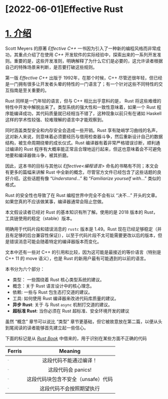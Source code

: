# [2022-06-01]Effective Rust

# **[1. 介绍](https://www.lurklurk.org/effective-rust/intro.html#introduction)**



Scott Meyers 的原著 *Effective C++* 一书因为引入了一种新的编程风格而非常成功，其重点介绍了在使用 *C++* 开发软件的实际经验中，探索出来的一系列开发准则。重要的是，这些开发准则，明确解释了为什么它们是必要的，这允许读者根据自己的特殊场景来判断，是否要打破这些规则。

第一版 *Effective C++* 出版于 1992年，在那个时候，C++ 尽管还很年轻，但已经是一门拥有很多让开发者头晕的特性的一门语言了；有一个针对这些不同特性的交互指南是至关重要的。

Rust 同样是一门年轻的语言，但与 C++ 相比出乎意料的是， Rust 将这些难缠的特性中开发中解脱出来了。类型系统的强大性和一致性意味着，如果一个 Rust 程序能编译成功，其代码质量就已经相当不错了，这种现象以前只有在诸如 Haskell 这样的学术性较强、较难理解的语言中才能观察到。

同时涵盖类型安全和内存安全会造成一些开销。Rust 享有陡峭学习曲线的名声，这对新人来说，则意味着必须要经历与借用检查器斗争，然后重新设计自己的数据结构，被生命周期绕晕的成长仪式。Rust 编译器有着非常严格错误诊断，顺利通过编译的 Rust 程序有大概率能正常且合理地运行起来，但这也意味着会不可避免地要和编译器做斗争，被其折磨。

因此，这本书的目标与其他以 *Effective<编程语言>* 命名的书略有不同；本文会有更多的篇幅来讲解 Rust 中全新的概念，尽管官方文件已经包含了这些话题的良好介绍。这些话题有像 “*Understand*...” 和 “*Familiarize yourself with*...” 类似的格式。

Rust 的安全性也导致了在 Rust 编程世界中完全不会有以 “决不...” 开头的文章。如果您真的不应该做某事，编译器通常会阻止您做。

本文假设读者已经对 Rust 的基本知识有所了解。使用的是 2018 版本的 Rust， 工具链使用的稳定（stable）版本。

明确用于代码片段和错误消息的 `rustc` 版本是 1.49。Rust 现在已经足够稳定（并且有足够的后台兼容性保证)），以至于代码片段不太可能需要更改以后的版本，但是错误消息可能会随着特定的编译器版本而变化。

文本中还有一些对 C++ 的引用和比较，因为这可能是最接近的等价语言（特别是 C++ 11 的  move  语义），也是 Rust 的新用户最有可能遇到的以前的语言。

本书分为六个部分：

- 类型： 一些围绕着 Rust 核心类型系统的建议。
- 概念：关于 Rust 语言设计中的核心理念。
- 依赖: 一些与 Rust 包生态打交道的建议。
- 工具: 如何使用 Rust 编译器来改进代码库质量的建议。
- **异步 Rust**: 关于 与 Rust `async` 机制打交道的建议。
- **超标准 Rust**: 当你必须在 Rust 超标准、安全环境开发的建议





虽然 “概念” 章节可以说比 “类型” 章节更基础，但它被故意放在第二篇，以便从头到尾阅读的读者能够首先建立起一些信心。

下面的标记是从 *[Rust Book](https://doc.rust-lang.org/stable/book/ch00-00-introduction.html#ferris)* 中借来的，用于识别在某些方面不正确的代码





| Ferris | **Meaning** |
| :------------ |:---------------:|
| <img src="https://www.lurklurk.org/effective-rust/third_party/ferris/does_not_compile.svg" alt="img" style="zoom:10%;" /> |       这段代码不能通过编译！       |
| <img src="https://www.lurklurk.org/effective-rust/third_party/ferris/panics.svg" alt="img" style="zoom:10%;" /> | 这段代码会 panics! |
| <img src="https://www.lurklurk.org/effective-rust/third_party/ferris/unsafe.svg" alt="img" style="zoom:10%;" /> | 这段代码块包含不安全（unsafe）代码 |
| <img src="https://www.lurklurk.org/effective-rust/third_party/ferris/not_desired_behaviour.svg" alt="img" style="zoom:10%;" /> | 这段代码不会按照期望执行 |